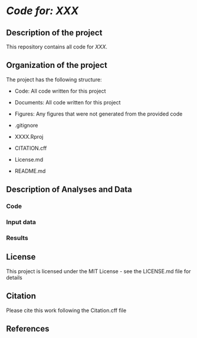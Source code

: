 # *Code for: XXX*

## Description of the project

This repository contains all code for *XXX*.

## Organization of the project

The project has the following structure:

-   Code: All code written for this project

-   Documents: All code written for this project

-   Figures: Any figures that were not generated from the provided code

-   .gitignore

-   XXXX.Rproj

-   CITATION.cff

-   License.md

-   README.md

## Description of Analyses and Data

### Code

### Input data

### Results

## License

This project is licensed under the MIT License - see the LICENSE.md file for details

## Citation

Please cite this work following the Citation.cff file

## References
